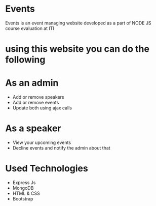 # Events
Events is an event managing website developed as a part of NODE JS course evaluation at ITI 

# using this website you can do the following 
# As an admin 
- Add or remove speakers 
- Add or remove events
- Update both using ajax calls

# As a speaker
- View your upcoming events
- Decline events and notify the admin about that

# Used Technologies
- Express Js
- MongoDB
- HTML & CSS
- Bootstrap 
